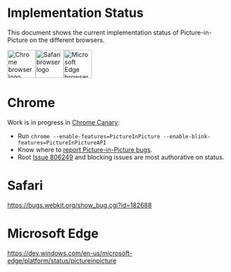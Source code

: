 # Implementation Status
This document shows the current implementation status of Picture-in-Picture on the different browsers.

<a href="#chrome"><img width=64 src="https://raw.githubusercontent.com/alrra/browser-logos/master/src/chrome/chrome_128x128.png" alt="Chrome browser logo"></a><a href="#safari"><img width=64 src="https://raw.githubusercontent.com/alrra/browser-logos/master/src/safari/safari_128x128.png" alt="Safari browser logo"></a><a href="#microsoft-edge"><img width=64 src="https://raw.githubusercontent.com/alrra/browser-logos/master/src/edge/edge_128x128.png" alt="Microsoft Edge browser logo"></a>

# Chrome

Work is in progress in [Chrome Canary](http://chrome.com/canary):

* Run `chrome --enable-features=PictureInPicture --enable-blink-features=PictureInPictureAPI`
* Know where to [report Picture-in-Picture bugs](https://bugs.chromium.org/p/chromium/issues/entry?components=Blink>Media>PictureInPicture).
* Root [Issue 806249](http://crbug.com/806249) and blocking issues are most authorative on status.

# Safari
https://bugs.webkit.org/show_bug.cgi?id=182688

# Microsoft Edge
https://dev.windows.com/en-us/microsoft-edge/platform/status/pictureinpicture
